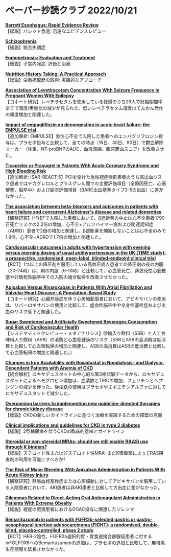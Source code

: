 # ペーパー抄読クラブ 2022/10/21

[**Barrett Esophagus: Rapid Evidence Review**](https://pubmed.ncbi.nlm.nih.gov/36260894/)  
【総説】バレット食道: 迅速なエビデンスレビュー

[**Schizophrenia**](https://pubmed.ncbi.nlm.nih.gov/36260895/)  
【総説】統合失調症

[**Endometriosis: Evaluation and Treatment**](https://pubmed.ncbi.nlm.nih.gov/36260896/)  
【総説】子宮内膜症: 評価と治療

[**Nutrition History Taking: A Practical Approach**](https://pubmed.ncbi.nlm.nih.gov/36260900/)  
【総説】栄養摂取歴の取得: 実践的なアプローチ

[**Association of Levetiracetam Concentration With Seizure Frequency in Pregnant Women With Epilepsy**](https://pubmed.ncbi.nlm.nih.gov/36257713/)  
【コホート研究】レベチラセタムを使用している妊婦のうち29人で妊娠期間中全てで濃度/用量比の減少が見られた。低いレベチラセタム濃度はてんかん発作の頻度増加と関連した。

[**Impact of empagliflozin on decongestion in acute heart failure: the EMPULSE trial**](https://pubmed.ncbi.nlm.nih.gov/36254693/)  
【追加解析: EMPULSE】急性心不全で入院した患者へのエンパグリフロジン投与は、プラセボ投与と比較して、全ての時点（15日、30日、90日）で鬱血解除マーカー（体重、NT-proBNPのAUC、血液濃縮、臨床鬱血スコア）を改善させた。

[**Ticagrelor or Prasugrel in Patients With Acute Coronary Syndrome and High Bleeding Risk**](https://pubmed.ncbi.nlm.nih.gov/36256695/)  
【追加解析: ISAR-REACT 5】PCIを受けた急性冠症候群患者のうち高出血リスク患者ではチカグレロルとプラスグレル間での主要評価項目（全原因死亡、心筋梗塞、脳卒中）および副次評価項目（BARC出血基準タイプ3-5の出血）に差がなかった。

[**The association between beta-blockers and outcomes in patients with heart failure and concurrent Alzheimer's disease and related dementias**](https://pubmed.ncbi.nlm.nih.gov/36240493/)  
【観察研究】HFrEFで入院した患者において、β遮断薬の中止は心不全患者で90日死亡リスクの2.2倍の増加、心不全+アルツハイマー病および関連認知症（ADRD）患者で2倍の増加と関連し、β遮断薬を開始しないことは心不全のみで1.8倍、心不全+ADRDで1.7倍の増加と関連した。

[**Cardiovascular outcomes in adults with hypertension with evening versus morning dosing of usual antihypertensives in the UK (TIME study): a prospective, randomised, open-label, blinded-endpoint clinical trial**](https://pubmed.ncbi.nlm.nih.gov/36240838/)  
【RCT】1つ以上の降圧剤を服用している高血圧成人患者での降圧剤の夜の内服（20-24時）は、朝の内服（6-10時）と比較して、心血管死亡、非致死性心筋梗塞や非致死性脳卒中での入院の複合転帰を改善させなかった。

[**Apixaban Versus Rivaroxaban in Patients With Atrial Fibrillation and Valvular Heart Disease : A Population-Based Study**](https://pubmed.ncbi.nlm.nih.gov/36252244/)  
【コホート研究】心臓弁膜症を伴う心房細動患者において、アピキサバンの使用は、リバーロキサバンの使用と比較して、虚血性脳卒中や全身性塞栓症および出血のリスク低下と関連した。

[**Sugar Sweetened and Artificially Sweetened Beverages Consumption and Risk of Cardiovascular Health**](https://pubmed.ncbi.nlm.nih.gov/36252704/)  
【システマティックレビュー・メタアナリシス】砂糖入り飲料（SSB）と人工甘味料入り飲料（ASB）の消費と心血管健康のリスク（SSBとASBの高消費は低消費と比較して心血管転帰の増加と関連し、ASBの高消費はASBの低消費と比較して心血管転帰の増加と関連した。）

[**Changes in Iron Availability with Roxadustat in Nondialysis- and Dialysis-Dependent Patients with Anemia of CKD**](https://pubmed.ncbi.nlm.nih.gov/36245647/)  
【統合解析】ロキサデュスタットの中心的な第3相試験データから、ロキサデュスタットによるヘモグロビン増加は、血清鉄とTIBCの増加、フェリチンとヘプシジンの減少を伴った。静注鉄の使用はプラセボやエポエチンアルファに対してロキサデュスタットで減少した。

[**Overcoming barriers to implementing new guideline-directed therapies for chronic kidney disease**](https://pubmed.ncbi.nlm.nih.gov/36264305/)  
【総説】CKDの新しいガイドラインに基づく治療を実践するための障壁の克服

[**Clinical implications and guidelines for CKD in type 2 diabetes**](https://pubmed.ncbi.nlm.nih.gov/36264310/)  
【総説】2型糖尿病を伴うCKDの臨床的意味とガイドライン

[**Steroidal or non-steroidal MRAs: should we still enable RAASi use through K binders?**](https://pubmed.ncbi.nlm.nih.gov/36264349/)  
【総説】ステロイド性または非ステロイド性MRA: まだK吸着薬によってRAS阻害剤の利用を可能にすべきか?

[**The Risk of Major Bleeding With Apixaban Administration in Patients With Acute Kidney Injury**](https://pubmed.ncbi.nlm.nih.gov/36239322/)  
【観察研究】静脈血栓塞栓症または心房細動に対してアピキサバンを服用している入院患者において、AKI患者は非AKI患者と比較して大出血に差がなかった。

[**Dilemmas Related to Direct-Acting Oral Anticoagulant Administration in Patients With Extreme Obesity**](https://pubmed.ncbi.nlm.nih.gov/36258660/)  
【総説】極度の肥満患者におけるDOAC投与に関連したジレンマ

[**Bemarituzumab in patients with FGFR2b-selected gastric or gastro-oesophageal junction adenocarcinoma (FIGHT): a randomised, double-blind, placebo-controlled, phase 2 study**](https://pubmed.ncbi.nlm.nih.gov/36244398/)  
【RCT】HER-2陰性、FGFR2b選択的胃・胃食道接合部腺癌患者に対するmFOLFOX6へのBemarituzumabの追加は、プラセボの追加と比較して、無増悪生存期間を延長させなかった。